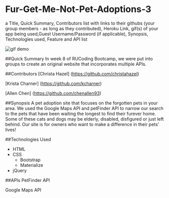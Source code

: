 # Fur-Get-Me-Not-Pet-Adoptions-3

a Title, Quick Summary, Contributors list with links to their githubs (your group members - as long as they contributed), Heroku Link, gif(s) of your app being used,Guest Username/Password (if applicable), Synopsis, Technologies used, Feature and API list

![gif demo](http://g.recordit.co/7uzqGy29d5.gif)

<!-- ![Awesome cat gif](http://media.giphy.com/media/7z2oyDXIMEs8w/giphy.gif) -->

##Quick Summary
In week 8 of RUCoding Bootcamp, we were put into groups to create an original website that incorporates multiple APIs. 

##Contributors
[Christa Hazel]
(https://github.com/christahazel)

[Krista Charner]
(https://github.com/kcharner)

[Allen Chen]
(https://github.com/chenallen93)

##Synopsis
A pet adoption site that focuses on the forgotten pets in your area. We used the Google Maps API and petFinder API to narrow our search to the pets that have been waiting the longest to find their furever home. Some of these cats and dogs may be elderly, disabled, disfigured or just left behind. Our site is for owners who want to make a difference in their pets' lives! 

##Technologies Used
- HTML
- CSS
  - Bootstrap
  - Materialize
- jQuery


##APIs
PetFinder API

Google Maps API

